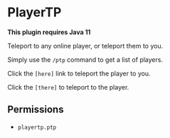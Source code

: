# PlayerTP

**This plugin requires Java 11**

Teleport to any online player, or teleport them to you.

Simply use the `/ptp` command to get a list of players.

Click the `[here]` link to teleport the player to you.

Click the `[there]` to teleport to the player.

## Permissions

- `playertp.ptp`

